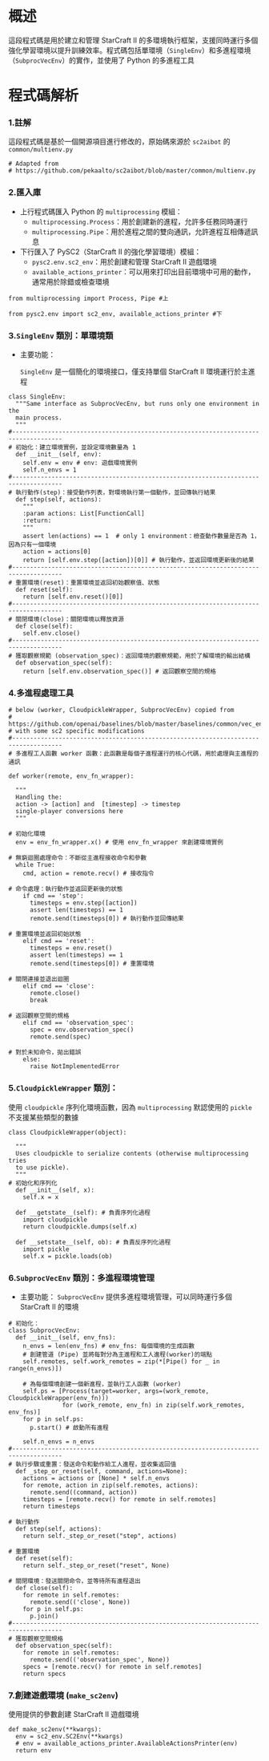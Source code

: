 # 概述
這段程式碼是用於建立和管理 StarCraft II 的多環境執行框架，支援同時運行多個強化學習環境以提升訓練效率。程式碼包括單環境（`SingleEnv`）和多進程環境（`SubprocVecEnv`）的實作，並使用了 Python 的多進程工具

# 程式碼解析
### 1.註解
這段程式碼是基於一個開源項目進行修改的，原始碼來源於 `sc2aibot` 的 `common/multienv.py`
```
# Adapted from
# https://github.com/pekaalto/sc2aibot/blob/master/common/multienv.py
```
### 2.匯入庫
* 上行程式碼匯入 Python 的 `multiprocessing` 模組：
  * `multiprocessing.Process`：用於創建新的進程，允許多任務同時運行
  * `multiprocessing.Pipe`：用於進程之間的雙向通訊，允許進程互相傳遞訊息
* 下行匯入了 PySC2（StarCraft II 的強化學習環境）模組：
  * `pysc2.env.sc2_env`：用於創建和管理 StarCraft II 遊戲環境
  * `available_actions_printer`：可以用來打印出目前環境中可用的動作，通常用於除錯或檢查環境
```
from multiprocessing import Process, Pipe #上

from pysc2.env import sc2_env, available_actions_printer #下
```
### 3.`SingleEnv` 類別：單環境類
* 主要功能：

   `SingleEnv` 是一個簡化的環境接口，僅支持單個 StarCraft II 環境運行於主進程
```
class SingleEnv:
  """Same interface as SubprocVecEnv, but runs only one environment in the
  main process.
  """
#------------------------------------------------------------------------------------
# 初始化：建立環境實例，並設定環境數量為 1
  def __init__(self, env):
    self.env = env # env: 遊戲環境實例
    self.n_envs = 1
#------------------------------------------------------------------------------------
# 執行動作(step)：接受動作列表，對環境執行第一個動作，並回傳執行結果
  def step(self, actions):
    """
    :param actions: List[FunctionCall]
    :return:
    """
    assert len(actions) == 1  # only 1 environment：檢查動作數量是否為 1，因為只有一個環境
    action = actions[0]
    return [self.env.step([action])[0]] # 執行動作，並返回環境更新後的結果
#------------------------------------------------------------------------------------
# 重置環境(reset)：重置環境並返回初始觀察值、狀態
  def reset(self):
    return [self.env.reset()[0]]
#------------------------------------------------------------------------------------
# 關閉環境(close)：關閉環境以釋放資源
  def close(self):
    self.env.close() 
#------------------------------------------------------------------------------------
# 獲取觀察規範 (observation_spec)：返回環境的觀察規範，用於了解環境的輸出結構
  def observation_spec(self):
    return [self.env.observation_spec()] # 返回觀察空間的規格
```

### 4.多進程處理工具
```
# below (worker, CloudpickleWrapper, SubprocVecEnv) copied from
# https://github.com/openai/baselines/blob/master/baselines/common/vec_env/subproc_vec_env.py
# with some sc2 specific modifications
#------------------------------------------------------------------------------------
# 多進程工人函數 worker 函數：此函數是每個子進程運行的核心代碼，用於處理與主進程的通訊

def worker(remote, env_fn_wrapper):

  """
  Handling the:
  action -> [action] and  [timestep] -> timestep
  single-player conversions here
  """

# 初始化環境
  env = env_fn_wrapper.x() # 使用 env_fn_wrapper 來創建環境實例

# 無窮迴圈處理命令：不斷從主進程接收命令和參數
  while True:
    cmd, action = remote.recv() # 接收指令

# 命令處理：執行動作並返回更新後的狀態
    if cmd == 'step':
      timesteps = env.step([action])
      assert len(timesteps) == 1
      remote.send(timesteps[0]) # 執行動作並回傳結果

# 重置環境並返回初始狀態
    elif cmd == 'reset':
      timesteps = env.reset()
      assert len(timesteps) == 1
      remote.send(timesteps[0]) # 重置環境

# 關閉連接並退出迴圈
    elif cmd == 'close':
      remote.close()
      break

# 返回觀察空間的規格
    elif cmd == 'observation_spec':
      spec = env.observation_spec()
      remote.send(spec)

# 對於未知命令，拋出錯誤
    else:
      raise NotImplementedError
```

### 5.`CloudpickleWrapper` 類別：
使用 `cloudpickle` 序列化環境函數，因為 `multiprocessing` 默認使用的 `pickle` 不支援某些類型的數據
```
class CloudpickleWrapper(object):

  """
  Uses cloudpickle to serialize contents (otherwise multiprocessing tries
  to use pickle).
  """
# 初始化和序列化
  def __init__(self, x):
    self.x = x

  def __getstate__(self): # 負責序列化過程
    import cloudpickle
    return cloudpickle.dumps(self.x)

  def __setstate__(self, ob): # 負責反序列化過程
    import pickle
    self.x = pickle.loads(ob)
```

### 6.`SubprocVecEnv` 類別：多進程環境管理

* 主要功能：
  `SubprocVecEnv` 提供多進程環境管理，可以同時運行多個 StarCraft II 的環境

```
# 初始化：
class SubprocVecEnv:
  def __init__(self, env_fns):
    n_envs = len(env_fns) # env_fns: 每個環境的生成函數
    # 創建管道 (Pipe) 並將每對分為主進程和工人進程(worker)的端點
    self.remotes, self.work_remotes = zip(*[Pipe() for _ in range(n_envs)]) 

    # 為每個環境創建一個新進程，並執行工人函數 (worker)
    self.ps = [Process(target=worker, args=(work_remote, CloudpickleWrapper(env_fn)))
               for (work_remote, env_fn) in zip(self.work_remotes, env_fns)]
    for p in self.ps:
      p.start() # 啟動所有進程

    self.n_envs = n_envs
#------------------------------------------------------------------------------------
# 執行步驟或重置：發送命令和動作給工人進程，並收集返回值
  def _step_or_reset(self, command, actions=None):
    actions = actions or [None] * self.n_envs
    for remote, action in zip(self.remotes, actions):
      remote.send((command, action))
    timesteps = [remote.recv() for remote in self.remotes]
    return timesteps

# 執行動作
  def step(self, actions):
    return self._step_or_reset("step", actions)

# 重置環境
  def reset(self):
    return self._step_or_reset("reset", None)

# 關閉環境：發送關閉命令，並等待所有進程退出
  def close(self):
    for remote in self.remotes:
      remote.send(('close', None))
    for p in self.ps:
      p.join()
#------------------------------------------------------------------------------------
# 獲取觀察空間規格
  def observation_spec(self):
    for remote in self.remotes:
      remote.send(('observation_spec', None))
    specs = [remote.recv() for remote in self.remotes]
    return specs
```

### 7.創建遊戲環境 (`make_sc2env`)
使用提供的參數創建 StarCraft II 遊戲環境
```
def make_sc2env(**kwargs):
  env = sc2_env.SC2Env(**kwargs)
  # env = available_actions_printer.AvailableActionsPrinter(env)
  return env
```
